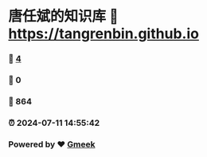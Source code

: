 # 唐任斌的知识库 :link: https://tangrenbin.github.io 
### :page_facing_up: [4](https://tangrenbin.github.io/tag.html) 
### :speech_balloon: 0 
### :hibiscus: 864 
### :alarm_clock: 2024-07-11 14:55:42 
### Powered by :heart: [Gmeek](https://github.com/Meekdai/Gmeek)
